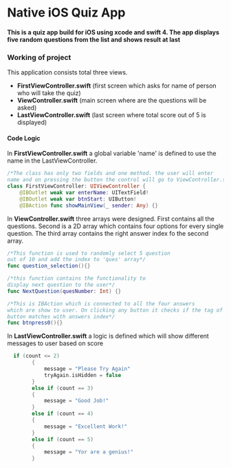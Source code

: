 # Native iOS Quiz App
#### This is a quiz app build for iOS using xcode and swift 4. The app displays five random questions from the list and shows result at last

### Working of project
This application consists total three views. 
- **FirstViewController.swift** (first screen which asks for name of person who will take the quiz)
- **ViewController.swift** (main screen where are the questions will be asked)
- **LastViewController.swift** (last screen where total score out of 5 is displayed)
#### Code Logic
In **FirstViewController.swift** a global variable 'name' is defined to use the name in the LastViewController.
```swift
/*The class has only two fields and one method. the user will enter 
name and on pressing the button the control will go to ViewController.swift*/
class FirstViewController: UIViewController {
    @IBOutlet weak var enterName: UITextField!
    @IBOutlet weak var btnStart: UIButton!
    @IBAction func showMainView(_ sender: Any) {}
```

In **ViewController.swift** three arrays were designed. First contains all the questions. Second is a 2D array which contains four options for every  single question. The third array contains the right answer index fo the second array.

```swift
/*This function is used to randomly select 5 question 
out of 10 and add the index to 'ques' array*/
func question_selection(){}

/*this function contains the functionality to 
display next question to the user*/
func NextQuestion(quesNumber: Int) {}

/*This is IBAction which is connected to all the four answers 
which are show to user. On clicking any button it checks if the tag of
button matches with answers index*/
func btnpress0(){}
```
In **LastViewController.swift** a logic is defined which will show different messages to user based on score
```swift
  if (count <= 2)
        {
            message = "Please Try Again"
            tryAgain.isHidden = false
        }
        else if (count == 3)
        {
            message = "Good Job!"
        }
        else if (count == 4)
        {
            message = "Excellent Work!"
        }
        else if (count == 5)
        {
            message = "Yor are a genius!"
        }
```
